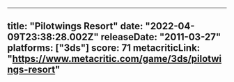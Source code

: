 
---
title: "Pilotwings Resort"
date: "2022-04-09T23:38:28.002Z"
releaseDate: "2011-03-27"
platforms: ["3ds"]
score: 71
metacriticLink: "https://www.metacritic.com/game/3ds/pilotwings-resort"
---
